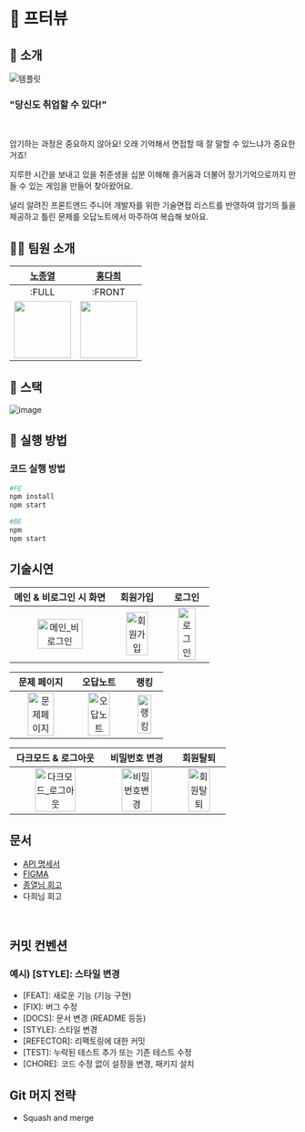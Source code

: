 # 🚀 프터뷰

## 🔎 소개

![템플릿](https://user-images.githubusercontent.com/96723716/217003210-f0219181-f194-40e2-8149-f28951ed6c65.png)
### "당신도 취업할 수 있다!"
</br>

암기하는 과정은 중요하지 않아요! 오래 기억해서 면접할 때 잘 말할 수 있느냐가 중요한 거죠! 

지루한 시간을 보내고 있을 취준생을 십분 이해해 즐거움과 더불어 장기기억으로까지 만들 수 있는 게임을 만들어 찾아왔어요.

널리 알려진 프론트엔드 주니어 개발자를 위한 기술면접 리스트를 반영하여 암기의 틀을 제공하고 틀린 문제를 오답노트에서 마주하여 복습해 보아요.

## 🙋‍♀️ 팀원 소개

|[노종열](https://github.com/Exist95)|[홍다희](https://github.com/hongdahee)|
|:---:|:---:|
|:FULL|:FRONT|
|<img src="https://avatars.githubusercontent.com/u/96723716?v=4" width="100">|<img src="https://avatars.githubusercontent.com/u/107875003?v=4" width="100">|

## 🌟 스택
![image](https://user-images.githubusercontent.com/96723716/217108019-5aa27511-30e5-4973-a4e7-aa25de5ec771.png)

## 👟 실행 방법
### 코드 실행 방법

```bash
#FE
npm install
npm start

#BE
npm
npm start
```

## 기술시연
|                   메인 & 비로그인 시 화면                 |                   회원가입                    |                         로그인                         |
| :----------------------------------------------------------: | :----------------------------------------------------------: | :----------------------------------------------------------: |
| <img src="https://user-images.githubusercontent.com/107875003/217010267-d401000b-d5a0-4133-9d63-b3bcc595aa8f.gif" alt="메인_비로그인" width=70%> | <img src="https://user-images.githubusercontent.com/107875003/217010961-37e694e7-7a04-4cc5-bf7d-f24cb48a1a88.gif" alt="회원가입" width=70%> | <img src="https://user-images.githubusercontent.com/107875003/217011296-23918862-9300-4070-921d-3076f6dc15f0.gif" alt="로그인" width=70%> |

|                         문제 페이지                         |                  오답노트                  |                         랭킹                         |
| :----------------------------------------------------------: | :----------------------------------------------------------: | :----------------------------------------------------------: |
| <img src="https://user-images.githubusercontent.com/107875003/217012108-fb40ebb6-d4b2-49ae-a40e-21d079ae9309.gif" alt="문제페이지" width=70%> | <img src="https://user-images.githubusercontent.com/107875003/217013174-1d943c3c-8b57-467c-b6a5-61fcb9827860.gif" alt="오답노트" width=70%> | <img src="https://user-images.githubusercontent.com/107875003/217013473-d10acd31-c1ac-47c8-8719-7bd59f65b021.gif" alt="랭킹" width=70%> |

|                다크모드 & 로그아웃                 |                     비밀번호 변경                      |                     회원탈퇴                     |
| :----------------------------------------------------------: | :----------------------------------------------------------: | :----------------------------------------------------------: |
| <img src="https://user-images.githubusercontent.com/107875003/217016280-baa76448-a22f-4355-a37d-dfe90df957df.gif" alt="다크모드_로그아웃" width=70%> | <img src="https://user-images.githubusercontent.com/107875003/217016731-8445bd22-ad04-4b48-84e2-77c942869f13.gif" alt="비밀번호변경" width=70%> | <img src="https://user-images.githubusercontent.com/107875003/217017029-4ea39779-4530-44c1-ab76-d24bdc442e68.gif" alt="회원탈퇴" width=70%> |

## 문서
<ul>
<li><a href="https://spiritual-ragdoll-604.notion.site/API-03ad22c90d244cff818b3e7dc0c7060d" target='_blank'>API 명세서</a></li>
<li><a href="https://www.figma.com/file/zQQBliGhOTXXbfsQ1n0wQp/프터뷰?node-id=0%3A1&t=pnKg2G1DgaR6ceTD-1" target='_blank'>FIGMA</a></li>
<li><a href="https://spiritual-ragdoll-604.notion.site/4d58c30de54d4f0c8ea3940e2a205514" target='_blank'>종열님 회고</a></li>
<li>다희님 회고</li>
</ul>
</br>

## 커밋 컨벤션
### 예시) [STYLE]: 스타일 변경

- [FEAT]: 새로운 기능 (기능 구현)
- [FIX]: 버그 수정
- [DOCS]: 문서 변경 (README 등등)
- [STYLE]: 스타일 변경
- [REFECTOR]: 리팩토링에 대한 커밋
- [TEST]: 누락된 테스트 추가 또는 기존 테스트 수정
- [CHORE]: 코드 수정 없이 설정을 변경, 패키지 설치

## Git 머지 전략
- Squash and merge
